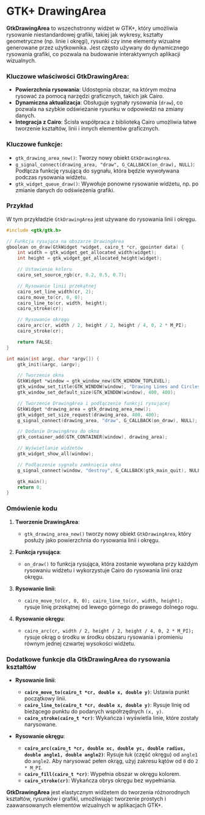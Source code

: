# GTK+ DrawingArea

**GtkDrawingArea** to wszechstronny widżet w GTK+, który umożliwia rysowanie niestandardowej grafiki, takiej jak wykresy, kształty geometryczne (np. linie i okręgi), rysunki czy inne elementy wizualne generowane przez użytkownika. Jest często używany do dynamicznego rysowania grafiki, co pozwala na budowanie interaktywnych aplikacji wizualnych.

### Kluczowe właściwości **GtkDrawingArea**:
- **Powierzchnia rysowania**: Udostępnia obszar, na którym można rysować za pomocą narzędzi graficznych, takich jak Cairo.
- **Dynamiczna aktualizacja**: Obsługuje sygnały rysowania (`draw`), co pozwala na szybkie odświeżanie rysunku w odpowiedzi na zmiany danych.
- **Integracja z Cairo**: Ścisła współpraca z biblioteką Cairo umożliwia łatwe tworzenie kształtów, linii i innych elementów graficznych.

### Kluczowe funkcje:
- `gtk_drawing_area_new()`: Tworzy nowy obiekt `GtkDrawingArea`.
- `g_signal_connect(drawing_area, "draw", G_CALLBACK(on_draw), NULL)`: Podłącza funkcję rysującą do sygnału, która będzie wywoływana podczas rysowania widżetu.
- `gtk_widget_queue_draw()`: Wywołuje ponowne rysowanie widżetu, np. po zmianie danych do odświeżenia grafiki.

### Przykład

W tym przykładzie `GtkDrawingArea` jest używane do rysowania linii i okręgu.

```c
#include <gtk/gtk.h>

// Funkcja rysująca na obszarze DrawingArea
gboolean on_draw(GtkWidget *widget, cairo_t *cr, gpointer data) {
    int width = gtk_widget_get_allocated_width(widget);
    int height = gtk_widget_get_allocated_height(widget);

    // Ustawienie koloru
    cairo_set_source_rgb(cr, 0.2, 0.5, 0.7);

    // Rysowanie linii przekątnej
    cairo_set_line_width(cr, 2);
    cairo_move_to(cr, 0, 0);
    cairo_line_to(cr, width, height);
    cairo_stroke(cr);

    // Rysowanie okręgu
    cairo_arc(cr, width / 2, height / 2, height / 4, 0, 2 * M_PI);
    cairo_stroke(cr);

    return FALSE;
}

int main(int argc, char *argv[]) {
    gtk_init(&argc, &argv);

    // Tworzenie okna
    GtkWidget *window = gtk_window_new(GTK_WINDOW_TOPLEVEL);
    gtk_window_set_title(GTK_WINDOW(window), "Drawing Lines and Circles");
    gtk_window_set_default_size(GTK_WINDOW(window), 400, 400);

    // Tworzenie DrawingArea i podłączenie funkcji rysującej
    GtkWidget *drawing_area = gtk_drawing_area_new();
    gtk_widget_set_size_request(drawing_area, 400, 400);
    g_signal_connect(drawing_area, "draw", G_CALLBACK(on_draw), NULL);

    // Dodanie DrawingArea do okna
    gtk_container_add(GTK_CONTAINER(window), drawing_area);

    // Wyświetlanie widżetów
    gtk_widget_show_all(window);

    // Podłączenie sygnału zamknięcia okna
    g_signal_connect(window, "destroy", G_CALLBACK(gtk_main_quit), NULL);

    gtk_main();
    return 0;
}
```

### Omówienie kodu

1. **Tworzenie DrawingArea**:
   - `gtk_drawing_area_new()` tworzy nowy obiekt `GtkDrawingArea`, który posłuży jako powierzchnia do rysowania linii i okręgu.

2. **Funkcja rysująca**:
   - `on_draw()` to funkcja rysująca, która zostanie wywołana przy każdym rysowaniu widżetu i wykorzystuje Cairo do rysowania linii oraz okręgu.

3. **Rysowanie linii**:
   - `cairo_move_to(cr, 0, 0); cairo_line_to(cr, width, height);` rysuje linię przekątnej od lewego górnego do prawego dolnego rogu.

4. **Rysowanie okręgu**:
   - `cairo_arc(cr, width / 2, height / 2, height / 4, 0, 2 * M_PI);` rysuje okrąg o środku w środku obszaru rysowania i promieniu równym jednej czwartej wysokości widżetu.

### Dodatkowe funkcje dla **GtkDrawingArea** do rysowania kształtów

- **Rysowanie linii**:
  - **`cairo_move_to(cairo_t *cr, double x, double y)`**: Ustawia punkt początkowy linii.
  - **`cairo_line_to(cairo_t *cr, double x, double y)`**: Rysuje linię od bieżącego punktu do podanych współrzędnych `(x, y)`.
  - **`cairo_stroke(cairo_t *cr)`**: Wykańcza i wyświetla linie, które zostały narysowane.

- **Rysowanie okręgu**:
  - **`cairo_arc(cairo_t *cr, double xc, double yc, double radius, double angle1, double angle2)`**: Rysuje łuk (część okręgu) od `angle1` do `angle2`. Aby narysować pełen okrąg, użyj zakresu kątów od `0` do `2 * M_PI`.
  - **`cairo_fill(cairo_t *cr)`**: Wypełnia obszar w okręgu kolorem.
  - **`cairo_stroke(cr)`**: Wykańcza obrys okręgu bez wypełniania.

**GtkDrawingArea** jest elastycznym widżetem do tworzenia różnorodnych kształtów, rysunków i grafiki, umożliwiając tworzenie prostych i zaawansowanych elementów wizualnych w aplikacjach GTK+.
